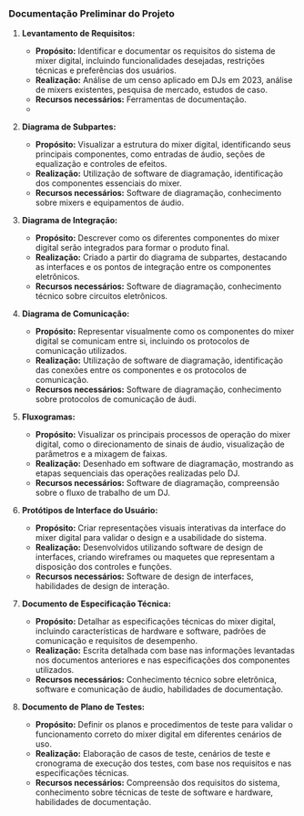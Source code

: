 ### Documentação Preliminar do Projeto

1. **Levantamento de Requisitos:**
   - **Propósito:** Identificar e documentar os requisitos do sistema de mixer digital, incluindo funcionalidades desejadas, restrições técnicas e preferências dos usuários.
   - **Realização:** Análise de um censo aplicado em DJs em 2023, análise de mixers existentes, pesquisa de mercado, estudos de caso.
   - **Recursos necessários:** Ferramentas de documentação.
   -

2. **Diagrama de Subpartes:**
   - **Propósito:** Visualizar a estrutura do mixer digital, identificando seus principais componentes, como entradas de áudio, seções de equalização e controles de efeitos.
   - **Realização:** Utilização de software de diagramação, identificação dos componentes essenciais do mixer.
   - **Recursos necessários:** Software de diagramação, conhecimento sobre mixers e equipamentos de áudio.

3. **Diagrama de Integração:**
   - **Propósito:** Descrever como os diferentes componentes do mixer digital serão integrados para formar o produto final.
   - **Realização:** Criado a partir do diagrama de subpartes, destacando as interfaces e os pontos de integração entre os componentes eletrônicos.
   - **Recursos necessários:** Software de diagramação, conhecimento técnico sobre circuitos eletrônicos.

4. **Diagrama de Comunicação:**
   - **Propósito:** Representar visualmente como os componentes do mixer digital se comunicam entre si, incluindo os protocolos de comunicação utilizados.
   - **Realização:** Utilização de software de diagramação, identificação das conexões entre os componentes e os protocolos de comunicação.
   - **Recursos necessários:** Software de diagramação, conhecimento sobre protocolos de comunicação de áudi.

5. **Fluxogramas:**
   - **Propósito:** Visualizar os principais processos de operação do mixer digital, como o direcionamento de sinais de áudio, visualização de parâmetros e a mixagem de faixas.
   - **Realização:** Desenhado em software de diagramação, mostrando as etapas sequenciais das operações realizadas pelo DJ.
   - **Recursos necessários:** Software de diagramação, compreensão sobre o fluxo de trabalho de um DJ.

6. **Protótipos de Interface do Usuário:**
   - **Propósito:** Criar representações visuais interativas da interface do mixer digital para validar o design e a usabilidade do sistema.
   - **Realização:** Desenvolvidos utilizando software de design de interfaces, criando wireframes ou maquetes que representam a disposição dos controles e funções.
   - **Recursos necessários:** Software de design de interfaces, habilidades de design de interação.

7. **Documento de Especificação Técnica:**
   - **Propósito:** Detalhar as especificações técnicas do mixer digital, incluindo características de hardware e software, padrões de comunicação e requisitos de desempenho.
   - **Realização:** Escrita detalhada com base nas informações levantadas nos documentos anteriores e nas especificações dos componentes utilizados.
   - **Recursos necessários:** Conhecimento técnico sobre eletrônica, software e comunicação de áudio, habilidades de documentação.

8. **Documento de Plano de Testes:**
   - **Propósito:** Definir os planos e procedimentos de teste para validar o funcionamento correto do mixer digital em diferentes cenários de uso.
   - **Realização:** Elaboração de casos de teste, cenários de teste e cronograma de execução dos testes, com base nos requisitos e nas especificações técnicas.
   - **Recursos necessários:** Compreensão dos requisitos do sistema, conhecimento sobre técnicas de teste de software e hardware, habilidades de documentação.
